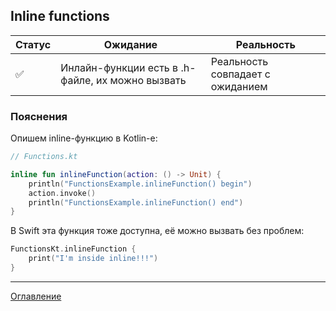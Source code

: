 ## Inline functions

| Статус             | Ожидание                                         | Реальность                       |
| ------------------ | ------------------------------------------------ | -------------------------------- |
| :white_check_mark: | Инлайн-функции есть в .h-файле, их можно вызвать | Реальность совпадает с ожиданием |

### Пояснения

Опишем inline-функцию в Kotlin-е:

```kotlin
// Functions.kt

inline fun inlineFunction(action: () -> Unit) {
    println("FunctionsExample.inlineFunction() begin")
    action.invoke()
    println("FunctionsExample.inlineFunction() end")
}
```

В Swift эта функция тоже доступна, её можно вызвать без проблем:

```swift
FunctionsKt.inlineFunction {
    print("I'm inside inline!!!")
}
```

---
[Оглавление](/README.md)